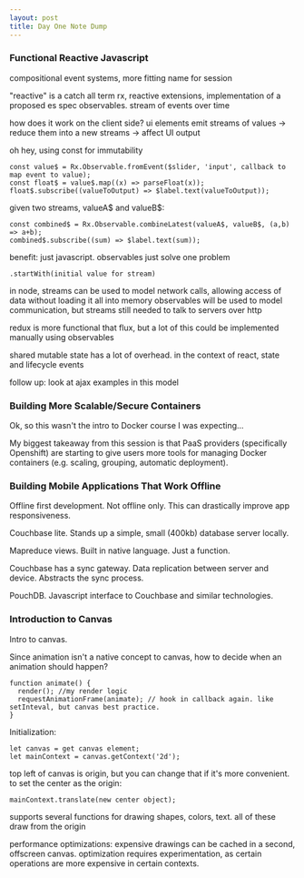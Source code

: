 ```yaml
---
layout: post
title: Day One Note Dump
---
```


### Functional Reactive Javascript ###
compositional event systems, more fitting name for session

"reactive" is a catch all term
rx, reactive extensions, implementation of a proposed es spec
observables. stream of events over time

how does it work on the client side?
ui elements emit streams of values -> reduce them into a new streams -> affect UI output

oh hey, using const for immutability

  ```
  const value$ = Rx.Observable.fromEvent($slider, 'input', callback to map event to value);
  const float$ = value$.map((x) => parseFloat(x));
  float$.subscribe((valueToOutput) => $label.text(valueToOutput));
  ```

given two streams, valueA$ and valueB$:

  ```
  const combined$ = Rx.Observable.combineLatest(valueA$, valueB$, (a,b) => a+b);
  combined$.subscribe((sum) => $label.text(sum));
  ```

benefit: just javascript. observables just solve one problem

```
.startWith(initial value for stream)
```

in node, streams can be used to model network calls, allowing access of data without loading it all into memory
observables will be used to model communication, but streams still needed to talk to servers over http

redux is more functional that flux, but a lot of this could be implemented manually using observables

shared mutable state has a lot of overhead. in the context of react, state and lifecycle events

follow up: look at ajax examples in this model

### Building More Scalable/Secure Containers ###

Ok, so this wasn't the intro to Docker course I was expecting...

 My biggest takeaway from this session is that PaaS providers (specifically Openshift) are starting to give users more tools for managing Docker containers (e.g. scaling, grouping, automatic deployment).

###  Building Mobile Applications That Work Offline ###

Offline first development. Not offline only. This can drastically improve app responsiveness.

Couchbase lite. Stands up a simple, small (400kb) database server locally.

Mapreduce views. Built in native language. Just a function.

Couchbase has a sync gateway. Data replication between server and device. Abstracts the sync process.

PouchDB. Javascript interface to Couchbase and similar technologies.

### Introduction to Canvas ###

Intro to canvas.

Since animation isn't a native concept to canvas, how to decide when an animation should happen?

```
function animate() {
  render(); //my render logic
  requestAnimationFrame(animate); // hook in callback again. like setInteval, but canvas best practice.
}
```

Initialization:

```
let canvas = get canvas element;
let mainContext = canvas.getContext('2d');
```

top left of canvas is origin, but you can change that if it's more convenient. to set the center as the origin:

```
mainContext.translate(new center object);
```

supports several functions for drawing shapes, colors, text. all of these draw from the origin

performance optimizations: expensive drawings can be cached in a second, offscreen canvas. optimization requires experimentation, as certain operations are more expensive in certain contexts.
